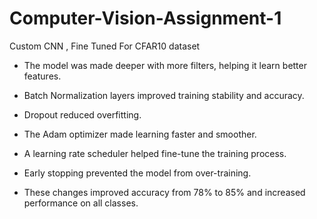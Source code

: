 # Computer-Vision-Assignment-1
Custom CNN , Fine Tuned For CFAR10 dataset

* The model was made deeper with more filters, helping it learn better features.

* Batch Normalization layers improved training stability and accuracy.

* Dropout reduced overfitting.

* The Adam optimizer made learning faster and smoother.

* A learning rate scheduler helped fine-tune the training process.

* Early stopping prevented the model from over-training.

* These changes improved accuracy from 78% to 85% and increased performance on all classes.
